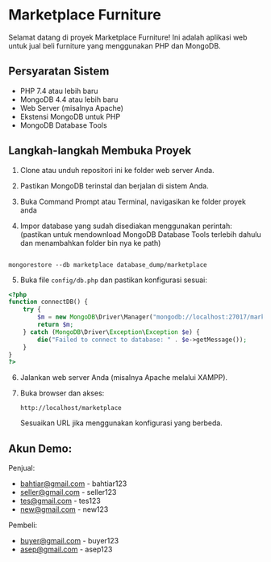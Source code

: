 # Marketplace Furniture

Selamat datang di proyek Marketplace Furniture! Ini adalah aplikasi web untuk jual beli furniture yang menggunakan PHP dan MongoDB.

## Persyaratan Sistem

- PHP 7.4 atau lebih baru
- MongoDB 4.4 atau lebih baru
- Web Server (misalnya Apache)
- Ekstensi MongoDB untuk PHP
- MongoDB Database Tools

## Langkah-langkah Membuka Proyek

1. Clone atau unduh repositori ini ke folder web server Anda.

2. Pastikan MongoDB terinstal dan berjalan di sistem Anda.

3. Buka Command Prompt atau Terminal, navigasikan ke folder proyek anda

4. Impor database yang sudah disediakan menggunakan perintah:
(pastikan untuk mendownload MongoDB Database Tools terlebih dahulu dan menambahkan folder bin nya ke path)

```

mongorestore --db marketplace database_dump/marketplace

```

5. Buka file `config/db.php` dan pastikan konfigurasi sesuai:

```php
<?php
function connectDB() {
    try {
        $m = new MongoDB\Driver\Manager("mongodb://localhost:27017/marketplace");
        return $m;
    } catch (MongoDB\Driver\Exception\Exception $e) {
        die("Failed to connect to database: " . $e->getMessage());
    }
}
?>
```

6. Jalankan web server Anda (misalnya Apache melalui XAMPP).

7. Buka browser dan akses:
   ```
   http://localhost/marketplace
   ```
   Sesuaikan URL jika menggunakan konfigurasi yang berbeda.

## Akun Demo:
Penjual:
 - bahtiar@gmail.com - bahtiar123
 - seller@gmail.com - seller123
 - tes@gmail.com - tes123
 - new@gmail.com - new123

Pembeli:
 - buyer@gmail.com - buyer123
 - asep@gmail.com - asep123

